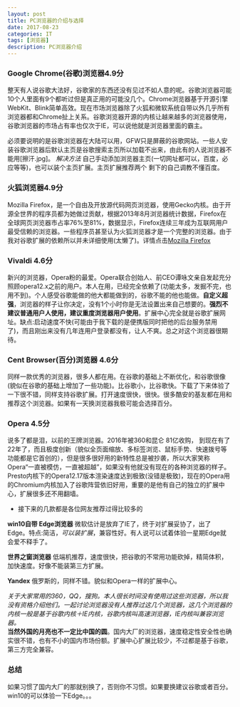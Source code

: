 ```yaml
---	
layout: post 
title: PC浏览器的介绍与选择 	
date: 2017-08-23 
categories: IT 	 
tags: [浏览器]  	
description: PC浏览器介绍 	
---  
```

   
   
### Google Chrome(谷歌)浏览器4.9分  

整天有人说谷歌大法好，谷歌家的东西还没有见过不如人意的呢。谷歌浏览器可能10个人里面有9个都听过但是真正用的可能没几个。Chrome浏览器基于开源引擎WebKit、Blink简单高效。现在市场浏览器除了火狐和微软系统自带以外几乎所有浏览器都和Chrome扯上关系。谷歌浏览器开源的内核让越来越多的浏览器使用，谷歌浏览器的市场占有率也仅次于IE，可以说他就是浏览器里面的霸主。  
<!--more-->
必须要说明的是谷歌浏览器在大陆可以用，GFW只是屏蔽的谷歌网站。一些人安装谷歌浏览器后默认主页是谷歌搜索主页所以加载不出来，由此有的人说浏览器不能用[擦汗.jpg]。
*解决方法* 自己手动添加浏览器主页(一切网址都可以，百度，必应等等)，也可以装个主页扩展。主页扩展推荐两个 
剩下的自己调教不懂百度。

### 火狐浏览器4.9分  

Mozilla Firefox，是一个自由及开放源代码网页浏览器，使用Gecko内核。由于开源全世界的程序员都为她做过贡献，根据2013年8月浏览器统计数据，Firefox在全球网页浏览器市占率76%至81%，数据显示，Firefox连续三年成为互联网用户最受信赖的浏览器。一些程序员甚至认为火狐浏览器才是一个完整的浏览器。由于我对谷歌扩展的依赖所以并未详细使用(太懒了)。详情点击[Mozilla Firefox](https://wapbaike.baidu.com/item/Mozilla%20Firefox?bk_fr=chain_bottom)

###  Vivaldi 4.6分  

新兴的浏览器，Opera粉的最爱。Opera联合创始人、前CEO谭咏文亲自发起充分照顾opera12.x之前的用户。本人在用，已经完全依赖了(功能太多，发掘不完，也用不到)。个人感受谷歌能做的他大都能做到的，谷歌不能的他也能做。**自定义超强**，浏览器的样子让你决定，没有1个小时你是无法设置出来自己想要的。**强烈不建议普通用户人使用，建议重度浏览器用户使用**。扩展中心完全就是谷歌扩展网址。缺点:启动速度不快(可能由于我下载的是便携版同时把他的后台服务禁用了)，而且刚出来没有几年连用户登录都没有，让人不爽。总之对这个浏览器很期待。 

### Cent Browser(百分)浏览器  4.6分
 同样一款优秀的浏览器，很多人都在用。在谷歌的基础上不断优化，和谷歌很像(貌似在谷歌的基础上增加了一些功能)。比谷歌小，比谷歌快。下载了下来体验了一下很不错，同样支持谷歌扩展。打开速度很快，很快。很多酷安的基友都在用和推荐这个浏览器。如果有一天换浏览器我极可能会选择百分。

###  Opera 4.5分  

说多了都是泪，以前的王牌浏览器。2016年被360和昆仑 81亿收购， 到现在有了22年了，而且极度创新（貌似全页面缩放、多标签浏览、鼠标手势、快速拨号等功能都是它首创的），但是很多很好用的新特性总是被抄袭，所以大家笑称Opera“一直被模仿，一直被超越”，如果没有他就没有现在的各种浏览器的样子。Presto内核下的Opera12.17版本渲染速度达到极致(没错是极致)，现在的Opera用的Chromium内核加入了谷歌阵营依旧好用，重要的是他有自己的独立的扩展中心，扩展很多还不用翻墙。
*  接下来的几款都是各位网友推荐过得比较多的    

**win10自带 Edge浏览器**   微软估计是放弃了IE了，终于对扩展妥协了，出了Edge。特点:简洁，*可以装扩展*，兼容性好。有人说可以试着体验一星期Edge就会爱不释手了。   

**世界之窗浏览器** 低端机推荐，速度很快，把谷歌的不常用功能砍掉，精简体积，加快速度。好像不能装第三方扩展。  

**Yandex**     俄罗斯的，同样不错。貌似和Opera一样的扩展中心。

*关于大家常用的360，QQ，搜狗。本人很长时间没有使用过这些浏览器，所以我没有资格介绍他们。一起讨论浏览器没有人推荐过这几个浏览器，这几个浏览器的内核一般是基于谷歌内核＋IE内核，谷歌内核叫高速浏览器，IE内核叫兼容浏览器。*      
 **当然外国的月亮也不一定比中国的圆**。国内大厂的浏览器，速度稳定性安全性也确实很不错，也有不小的国内市场份额。扩展中心扩展比较少，不过都是基于谷歌，第三方完全兼容。
### 总结
如果习惯了国内大厂的那就别换了，否则你不习惯。如果要换建议谷歌或者百分。win10的可以体验一下Edge。。。
